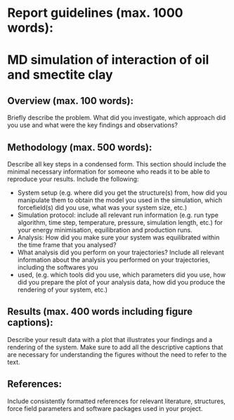 # Report guidelines (max. 1000 words):

# MD simulation of interaction of oil and smectite clay
## Overview (max. 100 words):
Briefly describe the problem. What did you investigate, which approach did you use and what were the key findings and 
observations?

## Methodology (max. 500 words):
Describe all key steps in a condensed form.
This section should include the minimal necessary information for someone who reads it to be able to reproduce your results.
Include the following:
- System setup (e.g. where did you get the structure(s) from, how did you manipulate them to obtain the model you used in 
 the simulation, which forcefield(s) did you use, what was your system size, etc.)
- Simulation protocol: include all relevant run information (e.g. run type algorithm, time step, temperature, pressure, 
 simulation length, etc.) for your energy minimisation, equilibration and production runs.
- Analysis: How did you make sure your system was equilibrated within the time frame that you analysed? 
- What analysis did you perform on your trajectories? 
 Include all relevant information about the analysis you performed on your trajectories, including the softwares you 
- used, (e.g. which tools did you use, which parameters did you use, how did you prepare the plot of your analysis data, how did you produce the rendering of 
 your system, etc.)

## Results (max. 400 words including figure captions):
Describe your result data with a plot that illustrates your findings and a rendering of the system. 
Make sure to add all the descriptive captions that are necessary for understanding the figures without the need
to refer to the text.

## References:
Include consistently formatted references for relevant literature, structures, force field parameters and software 
packages used in your project.
